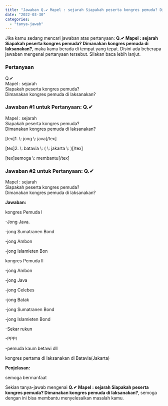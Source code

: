 ```yaml
---
title: "Jawaban Q.✔ Mapel : sejarah Siapakah peserta kongres pemuda? Dimanakan kongres pemuda di laksanakan?​"
date: "2022-03-30"
categories: 
  - "tanya-jawab"
---
```


Jika kamu sedang mencari jawaban atas pertanyaan: **Q.✔ Mapel : sejarah Siapakah peserta kongres pemuda? Dimanakan kongres pemuda di laksanakan?​**, maka kamu berada di tempat yang tepat. Disini ada beberapa jawaban mengenai pertanyaan tersebut. Silakan baca lebih lanjut.

### Pertanyaan

Q.✔  
Mapel : sejarah  
Siapakah peserta kongres pemuda?  
Dimanakan kongres pemuda di laksanakan?​

### Jawaban #1 untuk Pertanyaan: Q.✔  
Mapel : sejarah  
Siapakah peserta kongres pemuda?  
Dimanakan kongres pemuda di laksanakan?​

\[tex\]1. \\: jong \\: java\[/tex\]

\[tex\]2. \\: batavia \\: ( \\: jakarta \\: )\[/tex\]

\[tex\]semoga \\: membantu\[/tex\]

### Jawaban #2 untuk Pertanyaan: Q.✔  
Mapel : sejarah  
Siapakah peserta kongres pemuda?  
Dimanakan kongres pemuda di laksanakan?​

**Jawaban:**

kongres Pemuda l

\-Jong Java.

\-jong Sumatranen Bond

\-jong Ambon

\-jong Islamieten Bon

kongres Pemuda ll

\-jong Ambon

\-jong Java

\-jong Celebes

\-jong Batak

\-jong Sumatranen Bond

\-jong Islamieten Bond

\-Sekar rukun

\-PPPI

\-pemuda kaum betawi dll

kongres pertama di laksanakan di Batavia(Jakarta)

**Penjelasan:**

semoga bermanfaat

Sekian tanya-jawab mengenai **Q.✔ Mapel : sejarah Siapakah peserta kongres pemuda? Dimanakan kongres pemuda di laksanakan?​**, semoga dengan ini bisa membantu menyelesaikan masalah kamu.
